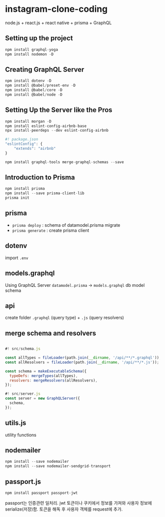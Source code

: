 # instagram-clone-coding

node.js + react.js + react native + prisma + GraphQL

## Setting up the project

```js
npm install graphql-yoga
npm install nodemon -D
```

## Creating GraphQL Server

```js
npm install dotenv -D
npm install @babel/preset-env -D
npm install @babel/core -D
npm install @babel/node -D
```

## Setting Up the Server like the Pros

```js
npm install morgan -D
npm install eslint-config-airbnb-base
npx install-peerdeps --dev eslint-config-airbnb
```

```js
#! package.json
"eslintConfig": {
    "extends": "airbnb"
}
```

```js
npm install graphql-tools merge-graphql-schemas --save
```

## Introduction to Prisma

```js
npm install prisma
npm install --save prisma-client-lib
prisma init
```

## prisma

- `prisma deploy` : schema of datamodel.prisma migrate
- `prisma generate` : create prisma client

## dotenv

import `.env`

## models.graphql

Using GraphQL Server
`datamodel.prisma` -> `models.graphql`
db model schema

## api

create folder
`.graphql` (query type) + `.js` (query resolvers)

## merge schema and resolvers

```js

#! src/schema.js

const allTypes = fileLoader(path.join(__dirname, '/api/**/*.graphql'));
const allResolvers = fileLoader(path.join(__dirname, '/api/**/*.js'));

const schema = makeExecutableSchema({
  typeDefs: mergeTypes(allTypes),
  resolvers: mergeResolvers(allResolvers),
});

#! src/server.js
const server = new GraphQLServer({
  schema,
});
```

## utils.js

utility functions

## nodemailer

```js
npm install --save nodemailer
npm install --save nodemailer-sendgrid-transport
```

## passport.js

```js
npm install passport passport-jwt
```

passport는 인증관련 일처리.
jwt 토큰이나 쿠키에서 정보를 가져와 사용자 정보에 serialize(저장)함.
토큰을 해독 후 사용자 객체를 request에 추가.
